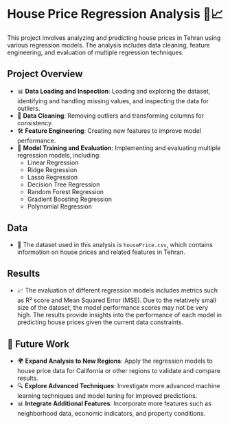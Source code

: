 # House Price Regression Analysis 🏡📈

This project involves analyzing and predicting house prices in Tehran using various regression models. The analysis includes data cleaning, feature engineering, and evaluation of multiple regression techniques.

## Project Overview

- 📊 **Data Loading and Inspection**: Loading and exploring the dataset, identifying and handling missing values, and inspecting the data for outliers.
- 🧹 **Data Cleaning**: Removing outliers and transforming columns for consistency.
- 🛠️ **Feature Engineering**: Creating new features to improve model performance.
- 🤖 **Model Training and Evaluation**: Implementing and evaluating multiple regression models, including:
  - Linear Regression
  - Ridge Regression
  - Lasso Regression
  - Decision Tree Regression
  - Random Forest Regression
  - Gradient Boosting Regression
  - Polynomial Regression

## Data

- 📍 The dataset used in this analysis is `housePrice.csv`, which contains information on house prices and related features in Tehran.

## Results

- 📈 The evaluation of different regression models includes metrics such as R² score and Mean Squared Error (MSE). Due to the relatively small size of the dataset, the model performance scores may not be very high. The results provide insights into the performance of each model in predicting house prices given the current data constraints.

## 🚀 Future Work 

- 🌍 **Expand Analysis to New Regions**: Apply the regression models to house price data for California or other regions to validate and compare results.
- 🔍 **Explore Advanced Techniques**: Investigate more advanced machine learning techniques and model tuning for improved predictions.
- 📊 **Integrate Additional Features**: Incorporate more features such as neighborhood data, economic indicators, and property conditions.
